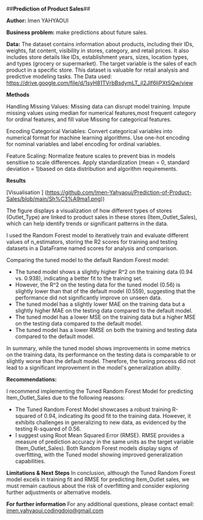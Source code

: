 ##**Prediction of Product Sales**##

**Author:** Imen YAHYAOUI

**Business problem:**
make predictions about future sales.

**Data:**
The dataset contains information about products, including their IDs, weights, fat content, visibility in stores, category, and retail prices. It also includes store details like IDs, establishment years, sizes, location types, and types (grocery or supermarket). The target variable is the sales of each product in a specific store. This dataset is valuable for retail analysis and predictive modeling tasks.
The Data used: https://drive.google.com/file/d/1syH81TVrbBsdymLT_jl2JIf6IjPXtSQw/view

**Methods**

Handling Missing Values:
Missing data can disrupt model training. Impute missing values using median for numerical features,most frequent category for ordinal features, and fill value Missing for categorical features.

Encoding Categorical Variables:
Convert categorical variables into numerical format for machine learning algorithms. Use one-hot encoding for nominal variables and label encoding for ordinal variables.

Feature Scaling:
Normalize feature scales to prevent bias in models sensitive to scale differences. Apply standardization (mean = 0, standard deviation = 1)based on data distribution and algorithm requirements.

**Results**

[Visualisation ] (https://github.com/Imen-Yahyaoui/Prediction-of-Product-Sales/blob/main/Sh%C3%A9ma1.png))

The figure displays a visualization of how different types of stores (Outlet_Type) are linked to product sales in these stores (Item_Outlet_Sales), which can help identify trends or significant patterns in the data.

I used the Random Forest model to iteratively train and evaluate different values of n_estimators, storing the R2 scores for training and testing datasets in a DataFrame named scores for analysis and comparison.

Comparing the tuned model to the default Random Forest model:
- The tuned model shows a slightly higher R^2 on the training data (0.94 vs. 0.938), indicating a better fit to the training set.
- However, the R^2 on the testing data for the tuned model (0.56) is slightly lower than that of the default model (0.559), suggesting that the performance did not significantly improve on unseen data.
- The tuned model has a slightly lower MAE on the training data but a slightly higher MAE on the testing data compared to the default model.
- The tuned model has a lower MSE on the training data but a higher MSE on the testing data compared to the default model.
- The tuned model has a lower RMSE on both the training and testing data compared to the default model.

In summary, while the tuned model shows improvements in some metrics on the training data, its performance on the testing data is comparable to or slightly worse than the default model. Therefore, the tuning process did not lead to a significant improvement in the model's generalization ability.

**Recommendations:**

I recommend implementing the Tuned Random Forest Model for predicting Item_Outlet_Sales due to the following reasons:
  - The Tuned Random Forest Model showcases a robust training R-squared of 0.94, indicating its good fit to the training data. However, it exhibits challenges in generalizing to new data, as evidenced by the testing R-squared of 0.56.
  - I suggest using Root Mean Squared Error (RMSE). RMSE provides a measure of prediction accuracy in the same units as the target variable (Item_Outlet_Sales).
Both Random Forest models display signs of overfitting, with the Tuned model showing improved generalization capabilities.

**Limitations & Next Steps**
In conclusion, although the Tuned Random Forest model excels in training fit and RMSE for predicting Item_Outlet sales, we must remain cautious about the risk of overfitting and consider exploring further adjustments or alternative models.

**For further information**
For any additional questions, please contact email: imen.yahyaoui.codingdojo@gmail.com
